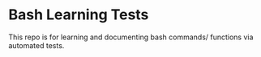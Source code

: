 # Bash Learning Tests
This repo is for learning and documenting bash commands/ functions via automated tests.

